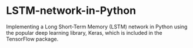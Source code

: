 # LSTM-network-in-Python
Implementing a Long Short-Term Memory (LSTM) network in Python using the popular deep learning library, Keras, which is included in the TensorFlow package.
